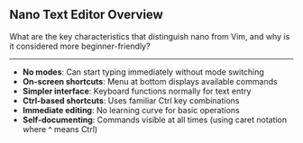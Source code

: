 ## Nano Text Editor Overview

What are the key characteristics that distinguish nano from Vim, and why is it considered more beginner-friendly?

---

- **No modes**: Can start typing immediately without mode switching
- **On-screen shortcuts**: Menu at bottom displays available commands
- **Simpler interface**: Keyboard functions normally for text entry
- **Ctrl-based shortcuts**: Uses familiar Ctrl key combinations
- **Immediate editing**: No learning curve for basic operations
- **Self-documenting**: Commands visible at all times (using caret notation where ^ means Ctrl)

